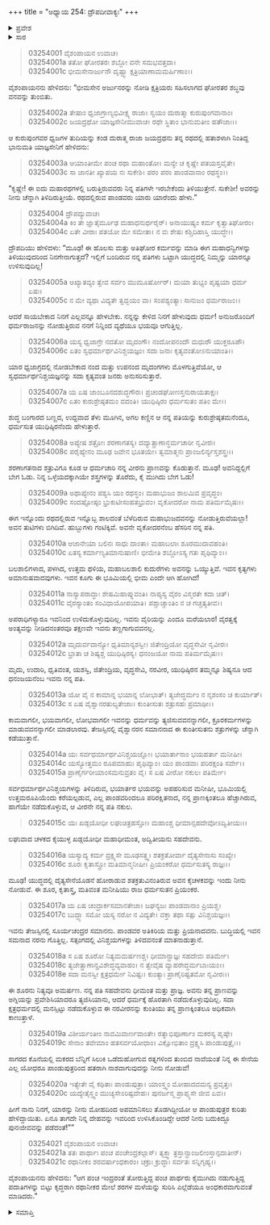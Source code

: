 +++
title = "ಅಧ್ಯಾಯ 254: ದ್ರೌಪದೀವಾಕ್ಯಃ"
+++

<details><summary>ಪ್ರವೇಶ</summary>


।।   ಓಂ ಓಂ ನಮೋ ನಾರಾಯಣಾಯ।।   ಶ್ರೀ ವೇದವ್ಯಾಸಾಯ ನಮಃ ।।

ಶ್ರೀ ಕೃಷ್ಣದ್ವೈಪಾಯನ ವೇದವ್ಯಾಸ ವಿರಚಿತ  

**ಶ್ರೀ ಮಹಾಭಾರತ**

**ಆರಣ್ಯಕ ಪರ್ವ**

**ದ್ರೌಪದೀಹರಣ ಪರ್ವ**

**ಅಧ್ಯಾಯ 254**

</details>


<details><summary>ಸಾರ</summary>

ದ್ರೌಪದಿಯು ಜಯದ್ರಥನಿಗೆ ತನ್ನ ಪತಿಯರಾದ ಐವರು ಪಾಂಡವರ ಪರಿಚಯವನ್ನು ಹೇಳಿ ತೋರಿಸುವುದು (1-21).

</details>


> 03254001 ವೈಶಂಪಾಯನ ಉವಾಚ।  
03254001a ತತೋ ಘೋರತರಃ ಶಬ್ದೋ ವನೇ ಸಮಭವತ್ತದಾ।  
03254001c ಭೀಮಸೇನಾರ್ಜುನೌ ದೃಷ್ಟ್ವಾ ಕ್ಷತ್ರಿಯಾಣಾಮಮರ್ಷಿಣಾಂ।।

ವೈಶಂಪಾಯನನು ಹೇಳಿದನು: “ಭೀಮಸೇನ ಅರ್ಜುನರನ್ನು ನೋಡಿ ಕ್ಷತ್ರಿಯರು ಸಹಿಸಲಾಗದ ಘೋರತರ ಶಬ್ಧವು ವನವನ್ನು ತುಂಬಿತು.

> 03254002a ತೇಷಾಂ ಧ್ವಜಾಗ್ರಾಣ್ಯಭಿವೀಕ್ಷ್ಯ ರಾಜಾ।
	ಸ್ವಯಂ ದುರಾತ್ಮಾ ಕುರುಪುಂಗವಾನಾಂ।  
> 03254002c ಜಯದ್ರಥೋ ಯಾಜ್ಞಸೇನೀಮುವಾಚ।
	ರಥೇ ಸ್ಥಿತಾಂ ಭಾನುಮತೀಂ ಹತೌಜಾಃ।।  

ಆ ಕುರುಪುಂಗವರ ಧ್ವಜಗಳ ತುದಿಯನ್ನು ಕಂಡ ದುರಾತ್ಮ ರಾಜಾ ಜಯದ್ರಥನು ತನ್ನ ರಥದಲ್ಲಿ ಹತಾಶಳಾಗಿ ನಿಂತಿದ್ದ ಭಾನುಮತಿ ಯಾಜ್ಞಸೇನಿಗೆ ಹೇಳಿದನು:

> 03254003a ಆಯಾಂತೀಮೇ ಪಂಚ ರಥಾ ಮಹಾಂತೋ।
	ಮನ್ಯೇ ಚ ಕೃಷ್ಣೇ ಪತಯಸ್ತವೈತೇ।  
> 03254003c ಸಾ ಜಾನತೀ ಖ್ಯಾಪಯ ನಃ ಸುಕೇಶಿ।
	ಪರಂ ಪರಂ ಪಾಂಡವಾನಾಂ ರಥಸ್ಥಂ।।  

“ಕೃಷ್ಣೇ! ಈ ಐದು ಮಹಾರಥಗಳಲ್ಲಿ ಬರುತ್ತಿರುವವರು ನಿನ್ನ ಪತಿಗಳೇ ಇರಬೇಕೆಂದು ತಿಳಿಯುತ್ತೇನೆ. ಸುಕೇಶೀ! ಅವರನ್ನು ನೀನು ಚೆನ್ನಾಗಿ ತಿಳಿದಿರುತ್ತೀಯೆ. ರಥದಲ್ಲಿರುವ ಪಾಂಡವರು ಯಾರು ಯಾರೆಂದು ಹೇಳು.”

> 03254004 ದ್ರೌಪದ್ಯುವಾಚ।  
03254004a ಕಿಂ ತೇ ಜ್ಞಾತೈರ್ಮೂಢ ಮಹಾಧನುರ್ಧರೈರ್।
	ಅನಾಯುಷ್ಯಂ ಕರ್ಮ ಕೃತ್ವಾತಿಘೋರಂ।  
> 03254004c ಏತೇ ವೀರಾಃ ಪತಯೋ ಮೇ ಸಮೇತಾ।
	ನ ವಃ ಶೇಷಃ ಕಶ್ಚಿದಿಹಾಸ್ತಿ ಯುದ್ಧೇ।।  

ದ್ರೌಪದಿಯು ಹೇಳಿದಳು: “ಮೂಢ! ಈ ಹೊಲಸು ಮತ್ತು ಅತಿಘೋರ ಕರ್ಮವನ್ನು ಮಾಡಿ ಈಗ ಮಹಾಧನ್ವಿಗಳನ್ನು ತಿಳಿಯುವುದರಿಂದ ನಿನಗೇನಾಗುತ್ತದೆ? ಇಲ್ಲಿಗೆ ಬಂದಿರುವ ನನ್ನ ಪತಿಗಳು ಒಟ್ಟಾಗಿ ಯುದ್ಧದಲ್ಲಿ ನಿಮ್ಮನ್ನು ಯಾರನ್ನೂ ಉಳಿಸುವುದಿಲ್ಲ!

> 03254005a ಆಖ್ಯಾತವ್ಯಂ ತ್ವೇವ ಸರ್ವಂ ಮುಮೂರ್ಷೋರ್।
	ಮಯಾ ತುಭ್ಯಂ ಪೃಷ್ಟಯಾ ಧರ್ಮ ಏಷಃ।  
> 03254005c ನ ಮೇ ವ್ಯಥಾ ವಿದ್ಯತೇ ತ್ವದ್ಭಯಂ ವಾ।
	ಸಂಪಶ್ಯಂತ್ಯಾಃ ಸಾನುಜಂ ಧರ್ಮರಾಜಂ।।  

ಆದರೆ ಸಾಯಬೇಕಾದ ನಿನಗೆ ಎಲ್ಲವನ್ನೂ ಹೇಳಬೇಕು. ನನ್ನನ್ನು ಕೇಳಿದ ನಿನಗೆ ಹೇಳುವುದು ಧರ್ಮ! ಅನುಜರೊಂದಿಗೆ ಧರ್ಮರಾಜನನ್ನು ನೋಡುತ್ತಿರುವ ನನಗೆ ನಿನ್ನಿಂದ ವ್ಯಥೆಯೂ ಭಯವೂ ಆಗುತ್ತಿಲ್ಲ.

> 03254006a ಯಸ್ಯ ಧ್ವಜಾಗ್ರೇ ನದತೋ ಮೃದಂಗೌ।
	ನಂದೋಪನಂದೌ ಮಧುರೌ ಯುಕ್ತರೂಪೌ।  
> 03254006c ಏತಂ ಸ್ವಧರ್ಮಾರ್ಥವಿನಿಶ್ಚಯಜ್ಞಂ।
	ಸದಾ ಜನಾಃ ಕೃತ್ಯವಂತೋಽನುಯಾಂತಿ।।  

ಯಾರ ಧ್ವಜಾಗ್ರದಲ್ಲಿ ನೋಡಬೇಕಾದ ನಂದ ಮತ್ತು ಉಪನಂದ ಮೃದಂಗಗಳು ಮೊಳಗುತ್ತಿವೆಯೋ, ಆ ಸ್ವಧರ್ಮಾರ್ಥನಿಶ್ಚಯಜ್ಞನನ್ನು ಸದಾ ಕೃತ್ಯವಂತ ಜನರು ಅನುಸರಿಸುತ್ತಾರೆ.

> 03254007a ಯ ಏಷ ಜಾಂಬೂನದಶುದ್ಧಗೌರಃ।
	ಪ್ರಚಂಡಘೋಣಸ್ತನುರಾಯತಾಕ್ಷಃ।  
> 03254007c ಏತಂ ಕುರುಶ್ರೇಷ್ಠತಮಂ ವದಂತಿ।
	ಯುಧಿಷ್ಠಿರಂ ಧರ್ಮಸುತಂ ಪತಿಂ ಮೇ।।  

ಶುದ್ಧ ಬಂಗಾರದ ಬಣ್ಣದ, ಉದ್ದವಾದ ತೆಳು ಮೂಗಿನ, ಅಗಲ ಕಣ್ಣಿನ ಆ ನನ್ನ ಪತಿಯನ್ನು ಕುರುಶ್ರೇಷ್ಠತಮನೆಂದೂ, ಧರ್ಮಸುತ ಯುಧಿಷ್ಠಿರನೆಂದು ಹೇಳುತ್ತಾರೆ.

> 03254008a ಅಪ್ಯೇಷ ಶತ್ರೋಃ ಶರಣಾಗತಸ್ಯ।
	ದದ್ಯಾತ್ಪ್ರಾಣಾನ್ಧರ್ಮಚಾರೀ ನೃವೀರಃ।  
> 03254008c ಪರೈಹ್ಯೇನಂ ಮೂಢ ಜವೇನ ಭೂತಯೇ।
	ತ್ವಮಾತ್ಮನಃ ಪ್ರಾಂಜಲಿರ್ನ್ಯಸ್ತಶಸ್ತ್ರಃ।।  

ಶರಣಾಗತನಾದ ಶತ್ರುವಿಗೂ ಕೂಡ ಆ ಧರ್ಮಚಾರಿ ನನ್ನ ವೀರನು ಪ್ರಾಣವನ್ನು ಕೊಡುತ್ತಾನೆ. ಮೂಢ! ಅವನಿದ್ದಲ್ಲಿಗೆ ಬೇಗ ಓಡು. ನಿನ್ನ ಒಳ್ಳೆಯದಕ್ಕಾಗಿಯೇ ಶಸ್ತ್ರಗಳನ್ನು ತೊರೆದು, ಕೈ ಮುಗಿದು ಬೇಗ ಓಡು!

> 03254009a ಅಥಾಪ್ಯೇನಂ ಪಶ್ಯಸಿ ಯಂ ರಥಸ್ಥಂ।
	ಮಹಾಭುಜಂ ಶಾಲಮಿವ ಪ್ರವೃದ್ಧಂ।  
> 03254009c ಸಂದಷ್ಟೋಷ್ಠಂ ಭ್ರುಕುಟೀಸಂಹತಭ್ರುವಂ।
	ವೃಕೋದರೋ ನಾಮ ಪತಿರ್ಮಮೈಷಃ।।  

ಈಗ ಇನ್ನೊಂದು ರಥದಲ್ಲಿರುವ ಇನ್ನೊಬ್ಬ ಶಾಲದಂತೆ ಬೆಳೆದಿರುವ ಮಹಾಭುಜದವನನ್ನು ನೋಡುತ್ತಿರುವೆಯಲ್ಲಾ! ಅವನ ತುಟಿಗಳು ಬಿಗಿದಿವೆ. ಹುಬ್ಬುಗಳು ಗಂಟಿಕ್ಕಿವೆ. ಅವನೇ ವೃಕೋದರನೆಂಬ ಹೆಸರಿನ ನನ್ನ ಪತಿ.

> 03254010a ಆಜಾನೇಯಾ ಬಲಿನಃ ಸಾಧು ದಾಂತಾ।
	ಮಹಾಬಲಾಃ ಶೂರಮುದಾವಹಂತಿ।  
> 03254010c ಏತಸ್ಯ ಕರ್ಮಾಣ್ಯತಿಮಾನುಷಾಣಿ।
	ಭೀಮೇತಿ ಶಬ್ದೋಽಸ್ಯ ಗತಃ ಪೃಥಿವ್ಯಾಂ।।  

ಬಲಶಾಲಿಗಳಾದ, ಪಳಗಿದ, ಉತ್ತಮ ಥಳಿಯ, ಮಹಾಬಲಶಾಲಿ ಕುದುರೆಗಳು ಅವನನ್ನು ಒಯ್ಯುತ್ತಿವೆ. ಇವನ ಕೃತ್ಯಗಳು ಅಮಾನುಷವಾದವುಗಳು. ಇವನ ಕೂಗು ಈ ಭೂಮಿಯಲ್ಲಿ ಭೀಮ ಎಂದೇ ಆಗಿ ಹೋಗಿದೆ!

> 03254011a ನಾಸ್ಯಾಪರಾದ್ಧಾಃ ಶೇಷಮಿಹಾಪ್ನುವಂತಿ।
	ನಾಪ್ಯಸ್ಯ ವೈರಂ ವಿಸ್ಮರತೇ ಕದಾ ಚಿತ್।  
> 03254011c ವೈರಸ್ಯಾಂತಂ ಸಂವಿಧಾಯೋಪಯಾತಿ।
	ಪಶ್ಚಾಚ್ಚಾಂತಿಂ ನ ಚ ಗಚ್ಚತ್ಯತೀವ।।  

ಅಪರಾಧಿಗಳ್ಯಾರೂ ಇವನಿಂದ ಉಳಿದುಕೊಳ್ಳುವುದಿಲ್ಲ. ಇವನು ವೈರಿಯನ್ನು ಎಂದೂ ಮರೆಯಲಾರ! ವೈರತ್ವಕ್ಕೆ ಅಂತ್ಯವನ್ನು ನೀಡಿದನಂತರವೂ ತಕ್ಷಣವೇ ಇವನು ತಣ್ಣಗಾಗುವವನಲ್ಲ.

> 03254012a ಮೃದುರ್ವದಾನ್ಯೋ ಧೃತಿಮಾನ್ಯಶಸ್ವೀ।
	ಜಿತೇಂದ್ರಿಯೋ ವೃದ್ಧಸೇವೀ ನೃವೀರಃ।  
> 03254012c ಭ್ರಾತಾ ಚ ಶಿಷ್ಯಶ್ಚ ಯುಧಿಷ್ಠಿರಸ್ಯ।
	ಧನಂಜಯೋ ನಾಮ ಪತಿರ್ಮಮೈಷಃ।।  

ಮೃದು, ಉದಾರಿ, ಧೃತಿವಂತ, ಯಶಸ್ವಿ, ಜಿತೇಂದ್ರಿಯ, ವೃದ್ಧಸೇವಿ, ನರವೀರ, ಯುಧಿಷ್ಠಿರನ ತಮ್ಮನ್ನೂ ಶಿಷ್ಯನೂ ಆದ ಧನಂಜಯನೆಂಬ ಇವನು ನನ್ನ ಪತಿ.

> 03254013a ಯೋ ವೈ ನ ಕಾಮಾನ್ನ ಭಯಾನ್ನ ಲೋಭಾತ್।
	ತ್ಯಜೇದ್ಧರ್ಮಂ ನ ನೃಶಂಸಂ ಚ ಕುರ್ಯಾತ್।  
> 03254013c ಸ ಏಷ ವೈಶ್ವಾನರತುಲ್ಯತೇಜಾಃ।
	ಕುಂತೀಸುತಃ ಶತ್ರುಸಹಃ ಪ್ರಮಾಥೀ।।  

ಕಾಮವಾಗಲೀ, ಭಯವಾಗಲೀ, ಲೋಭವಾಗಲೀ ಇವನನ್ನು ಧರ್ಮವನ್ನು ತ್ಯಜಿಸುವವನನ್ನಾಗಲೀ, ಕ್ರೂರಕರ್ಮಗಳನ್ನು ಮಾಡುವವನನ್ನಾಗಲೀ ಮಾಡಲಾರವು. ತೇಜಸ್ಸಿನಲ್ಲಿ ವೈಶ್ವಾನರನ ಸಮಾನನಾದ ಈ ಕುಂತೀಸುತನು ಶತ್ರುಗಳನ್ನು ಚೆನ್ನಾಗಿ ಕಡೆಯುತ್ತಾನೆ.

> 03254014a ಯಃ ಸರ್ವಧರ್ಮಾರ್ಥವಿನಿಶ್ಚಯಜ್ಞೋ।
	ಭಯಾರ್ತಾನಾಂ ಭಯಹರ್ತಾ ಮನೀಷೀ।  
> 03254014c ಯಸ್ಯೋತ್ತಮಂ ರೂಪಮಾಹುಃ ಪೃಥಿವ್ಯಾಂ।
	ಯಂ ಪಾಂಡವಾಃ ಪರಿರಕ್ಷಂತಿ ಸರ್ವೇ।।  
> 03254015a ಪ್ರಾಣೈರ್ಗರೀಯಾಂಸಮನುವ್ರತಂ ವೈ।
	ಸ ಏಷ ವೀರೋ ನಕುಲಃ ಪತಿರ್ಮೇ।  

ಸರ್ವಧರ್ಮಾರ್ಥವಿನಿಶ್ಚಯಗಳನ್ನು ತಿಳಿದಿರುವ, ಭಯಾರ್ತರ ಭಯವನ್ನು ಅಪಹರಿಸುವ ಮನೀಷೀ, ಭೂಮಿಯಲ್ಲಿ ಉತ್ತಮರೂಪಿಯೆಂದು ಕರೆಯಲ್ಪಡುವ, ಎಲ್ಲ ಪಾಂಡವರಿಂದಲೂ ಪರಿರಕ್ಷಿತನಾದ, ನನ್ನ ಪ್ರಾಣಕ್ಕಿಂತಲೂ ಹೆಚ್ಚಾಗಿರುವ, ಹಾಗೆಯೇ ನಡೆದುಕೊಳ್ಳುವ, ಆ ವೀರನೇ ನನ್ನ ಪತಿ ನಕುಲ.

> 03254015c ಯಃ ಖಡ್ಗಯೋಧೀ ಲಘುಚಿತ್ರಹಸ್ತೋ।
	ಮಹಾಂಶ್ಚ ಧೀಮಾನ್ಸಹದೇವೋಽದ್ವಿತೀಯಃ।।  

ಲಘುವಾದ ಚಳಕದ ಕೈಯುಳ್ಳ ಖಡ್ಗಯೋಧೀ ಮಹಾಧೀಮಂತ, ಅದ್ವಿತೀಯನು ಸಹದೇವನು.

> 03254016a ಯಸ್ಯಾದ್ಯ ಕರ್ಮ ದ್ರಕ್ಷ್ಯಸೇ ಮೂಢಸತ್ತ್ವ।
	ಶತಕ್ರತೋರ್ವಾ ದೈತ್ಯಸೇನಾಸು ಸಂಖ್ಯೇ।  
> 03254016c ಶೂರಃ ಕೃತಾಸ್ತ್ರೋ ಮತಿಮಾನ್ಮನೀಷೀ।
	ಪ್ರಿಯಂಕರೋ ಧರ್ಮಸುತಸ್ಯ ರಾಜ್ಞಃ।।  

ಮೂಢ! ಯುದ್ಧದಲ್ಲಿ ದೈತ್ಯಸೇನೆಯೊಡನೆ ಹೋರಾಡುವ ಶತಕ್ರತುವಿನಂತಿರುವ ಅವನ ಕೈಚಳಕವನ್ನು ಇಂದು ನೀನು ನೋಡುವೆ. ಈ ಶೂರ, ಕೃತಾಸ್ತ್ರ, ಮತಿವಂತ ಮನೀಷಿಯು ರಾಜ ಧರ್ಮಸುತನ ಪ್ರಿಯಂಕರ.

> 03254017a ಯ ಏಷ ಚಂದ್ರಾರ್ಕಸಮಾನತೇಜಾ।
	ಜಘನ್ಯಜಃ ಪಾಂಡವಾನಾಂ ಪ್ರಿಯಶ್ಚ।  
> 03254017c ಬುದ್ಧ್ಯಾ ಸಮೋ ಯಸ್ಯ ನರೋ ನ ವಿದ್ಯತೇ।
	ವಕ್ತಾ ತಥಾ ಸತ್ಸು ವಿನಿಶ್ಚಯಜ್ಞಃ।।  

ಇವನು ತೇಜಸ್ಸಿನಲ್ಲಿ ಸೂರ್ಯಚಂದ್ರರ ಸಮಾನನು. ಪಾಂಡವರ ಅತಿಕಿರಿಯ ಮತ್ತು ಪ್ರಿಯನಾದವನು. ಬುದ್ಧಿಯಲ್ಲಿ ಇವನ ಸಮನಾದ ನರನು ಗೊತ್ತಿಲ್ಲ. ಸತ್ಸಂಗದಲ್ಲಿ ವಿನಿಶ್ಚಯಗಳನ್ನು ತಿಳಿದವನಂತೆ ಮಾತನಾಡುತ್ತಾನೆ.

> 03254018a ಸ ಏಷ ಶೂರೋ ನಿತ್ಯಮಮರ್ಷಣಶ್ಚ।
	ಧೀಮಾನ್ಪ್ರಾಜ್ಞಃ ಸಹದೇವಃ ಪತಿರ್ಮೇ।  
> 03254018c ತ್ಯಜೇತ್ಪ್ರಾಣಾನ್ಪ್ರವಿಶೇದ್ಧವ್ಯವಾಹಂ।
	ನ ತ್ವೇವೈಷ ವ್ಯಾಹರೇದ್ಧರ್ಮಬಾಃಯಂ।।  
> 03254018e ಸದಾ ಮನಸ್ವೀ ಕ್ಷತ್ರಧರ್ಮೇ ನಿವಿಷ್ಟಃ।
	ಕುಂತ್ಯಾಃ ಪ್ರಾಣೈರಿಷ್ಟತಮೋ ನೃವೀರಃ।।  

ಈ ಶೂರನು ನಿತ್ಯವೂ ಅಮರ್ಷಣ. ನನ್ನ ಪತಿ ಸಹದೇವನು ಧೀಮಂತ ಮತ್ತು ಪ್ರಾಜ್ಞ. ಅವನು ತನ್ನ ಪ್ರಾಣವನ್ನು ಅಗ್ನಿಯನ್ನು ಪ್ರವೇಶಿಸಿಯಾದರೂ ತ್ಯಜಿಸಿಯಾನು, ಆದರೆ ಧರ್ಮಕ್ಕೆ ಹೊರತಾಗಿ ನಡೆದುಕೊಳ್ಳುವುದಿಲ್ಲ. ಸದಾ ಕ್ಷತ್ರಧರ್ಮದಲ್ಲಿ ಮನಸ್ಸಿಟ್ಟು ನಡೆದುಕೊಳ್ಳುವ ಈ ನರವೀರನನ್ನು ಕುಂತಿಯು ತನ್ನ ಪ್ರಾಣಕ್ಕಿಂತಲೂ ಅಧಿಕವಾಗಿ ಕಾಣುತ್ತಾಳೆ.

> 03254019a ವಿಶೀರ್ಯಂತೀಂ ನಾವಮಿವಾರ್ಣವಾಂತೇ।
	ರತ್ನಾಭಿಪೂರ್ಣಾಂ ಮಕರಸ್ಯ ಪೃಷ್ಠೇ।  
> 03254019c ಸೇನಾಂ ತವೇಮಾಂ ಹತಸರ್ವಯೋಧಾಂ।
	ವಿಕ್ಷೋಭಿತಾಂ ದ್ರಕ್ಷ್ಯಸಿ ಪಾಂಡುಪುತ್ರೈಃ।।  

ಸಾಗರದ ಕೊನೆಯಲ್ಲಿ ಮಕರದ ಬೆನ್ನಿಗೆ ಸಿಲುಕಿ ಒಡೆದುಹೋಗುವ ರತ್ನಗಳಿಂದ ತುಂಬಿದ ನಾವೆಯಂತೆ ನಿನ್ನ ಈ ಸೇನೆಯ ಎಲ್ಲ ಯೋಧರೂ ಪಾಂಡುಪುತ್ರರಿಂದ ಹತರಾಗಿ ನಾಶವಾಗುವುದನ್ನು ನೀನು ನೋಡುವೆ!

> 03254020a ಇತ್ಯೇತೇ ವೈ ಕಥಿತಾಃ ಪಾಂಡುಪುತ್ರಾ।
	ಯಾಂಸ್ತ್ವಂ ಮೋಹಾದವಮನ್ಯ ಪ್ರವೃತ್ತಃ।  
> 03254020c ಯದ್ಯೇತೈಸ್ತ್ವಂ ಮುಚ್ಯಸೇಽರಿಷ್ಟದೇಹಃ।
	ಪುನರ್ಜನ್ಮ ಪ್ರಾಪ್ಸ್ಯಸೇ ಜೀವ ಏವ।।  

ಹೀಗೆ ನಾನು ನಿನಗೆ, ಯಾರನ್ನು ನೀನು ಮೋಹದಿಂದ ಅಪಮಾನಿಸಲು ತೊಡಗಿದ್ದೀಯೋ ಆ ಪಾಂಡುಪುತ್ರರ ಕುರಿತು ಹೇಳಿದ್ದಾಯಿತು. ಏನೂ ತಾಗದೇ ನಿನ್ನ ದೇಹವನ್ನು ಇವರಿಂದ ಉಳಿಸಿಕೊಂಡಿದ್ದೇ ಆದರೆ ನೀನು ಬದುಕಿದ್ದೂ ಪುನಃಜೀವವನ್ನು ಪಡೆದಂತೆ!””

> 03254021 ವೈಶಂಪಾಯನ ಉವಾಚ।  
03254021a ತತಃ ಪಾರ್ಥಾಃ ಪಂಚ ಪಂಚೇಂದ್ರಕಲ್ಪಾಸ್।
	ತ್ಯಕ್ತ್ವಾ ತ್ರಸ್ತಾನ್ಪ್ರಾಂಜಲೀಂಸ್ತಾನ್ಪದಾತೀನ್।   
> 03254021c ರಥಾನೀಕಂ ಶರವರ್ಷಾಂಧಕಾರಂ।
	ಚಕ್ರುಃ ಕ್ರುದ್ಧಾಃ ಸರ್ವತಃ ಸನ್ನಿಗೃಹ್ಯ।।   

ವೈಶಂಪಾಯನನು ಹೇಳಿದನು: “ಆಗ ಪಂಚ ಇಂದ್ರರಂತೆ ತೋರುತ್ತಿದ್ದ ಪಂಚ ಪಾರ್ಥರು ಕೈಮುಗಿದು ನಡುಗುತ್ತಿದ್ದ ಪದಾತಿಗಳನ್ನು ಬಿಟ್ಟು ಕೃದ್ಧರಾಗಿ ರಥಾನೀಕರ ಮೇಲೆ ಶರಗಳ ಮಳೆಯನ್ನು ಸುರಿಸಿ ಎಲ್ಲೆಡೆಯೂ ಅಂಧಕಾರವಾಗುವಂತೆ ಮಾಡಿದರು.”

<details><summary>ಸಮಾಪ್ತಿ</summary>

ಇತಿ ಶ್ರೀ ಮಹಾಭಾರತೇ ಆರಣ್ಯಕ ಪರ್ವಣಿ ದ್ರೌಪದೀಹರಣ ಪರ್ವಣಿ ದ್ರೌಪದೀವಾಕ್ಯೇ ಚತುಷ್ಪಂಚಾಶದಧಿಕದ್ವಿಶತತಮೋಽಧ್ಯಾಯ:।  
ಇದು ಮಹಾಭಾರತದ ಆರಣ್ಯಕ ಪರ್ವದಲ್ಲಿ ದ್ರೌಪದೀಹರಣ ಪರ್ವದಲ್ಲಿ ದ್ರೌಪದೀವಾಕ್ಯದಲ್ಲಿ ಇನ್ನೂರಾಐವತ್ನಾಲ್ಕನೆಯ ಅಧ್ಯಾಯವು.



</details>
